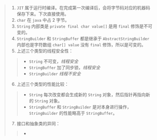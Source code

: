 > 1. ```JIT``` 属于运行时编译。在完成第一次编译后，会将字节码对应的机器码保存下来。下次直接使用。
> 2. ```char``` 在 ```java``` 中占 2 字节。
> 3. ```String``` 内部类是 ```private final char value[]``` 是用 ```final``` 修饰是不可变的。
> 4. ```StringBuilder``` 和 ```StringBuffer``` 都是继承于 ```AbstractStringBuilder``` 内部也是字符数组 ```char[] value``` 没有 ```final``` 修饰，所以是可变的。
> 5. 上述三个类型的线程安全性：
>> * ```String``` 不可变，*线程安全*
>> * ```StringBuffer``` 加了同步锁，*线程安全*
>> * ```StringBuilder``` *线程不安全*
>
> 6. 上述三个类型的性能比较：
>> * ```String``` 每次改变都会生成新的 ```String``` 对象，然后指针再指向新的 ```String``` 对象。
>> * ```StringBuffer``` 和 ```StringBuilder``` 是对本身进行操作，```StringBuilder``` 的性能略高于 ```StringBuffer```。
> 7. 接口和抽象类的异同：
>> * 